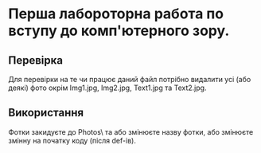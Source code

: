# Перша лабороторна работа по вступу до комп'ютерного зору. 
## Перевірка
Для перевірки на те чи працює даний файл потрібно видалити усі (або деякі) фото окрім Img1.jpg, Img2.jpg, Text1.jpg та Text2.jpg.
## Використання
Фотки закидуєте до Photos\ та або змінюєте назву фотки, або змінюєте змінну на початку коду (після def-ів).
